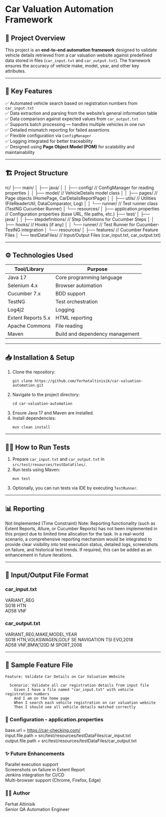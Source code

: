 # Car Valuation Automation Framework

## 📖 Project Overview
This project is an **end-to-end automation framework** designed to validate vehicle details retrieved from a car valuation website against predefined data stored in files (`car_input.txt` and `car_output.txt`). The framework ensures the accuracy of vehicle make, model, year, and other key attributes.

---

## 🚀 Key Features
✅ Automated vehicle search based on registration numbers from `car_input.txt`  
✅ Data extraction and parsing from the website’s general information table  
✅ Data comparison against expected values from `car_output.txt`  
✅ Supports batch processing — handles multiple vehicles in one run  
✅ Detailed mismatch reporting for failed assertions  
✅ Flexible configuration via `ConfigManager`  
✅ Logging integrated for better traceability  
✅ Designed using **Page Object Model (POM)** for scalability and maintainability

---

## 🏗️ Project Structure
rc/ ├── main/ │ ├── java/ │ │ ├── config/ // ConfigManager for reading properties │ │ ├── model/ // VehicleDetails model class │ │ ├── pages/ // Page objects (HomePage, CarDetailsReportPage) │ │ ├── utils/ // Utilities (FileReaderUtil, DataComparator, Log) │ │ └── runner/ // Test runner class (TestNG Cucumber Runner) │ └── resources/ │ ├── application.properties // Configuration properties (base URL, file paths, etc.) ├── test/ │ ├── java/ │ │ ├── stepdefinitions/ // Step Definitions for Cucumber Steps │ │ ├── hooks/ // Hooks (if any) │ │ └── runner/ // Test Runner for Cucumber-TestNG integration │ └── resources/ │ ├── features/ // Cucumber Feature Files │ └── testDataFiles/ // Input/Output Files (car_input.txt, car_output.txt)


---

## ⚙️ Technologies Used
| Tool/Library        | Purpose                                |
|--------------------|----------------------------------|
| Java 17               | Core programming language |
| Selenium 4.x          | Browser automation |
| Cucumber 7.x         | BDD support |
| TestNG                  | Test orchestration |
| Log4j2                    | Logging |
| Extent Reports 5.x  | HTML reporting |
| Apache Commons | File reading |
| Maven                   | Build and dependency management |

---

## 📥 Installation & Setup
1. Clone the repository:
    ```
    git clone https://github.com/ferhataltinisik/car-valuation-automation.git
    ```
2. Navigate to the project directory:
    ```
    cd car-valuation-automation
    ```
3. Ensure Java 17 and Maven are installed.
4. Install dependencies:
    ```
    mvn clean install
    ```

---

## 🏃‍♂️ How to Run Tests
1. Prepare `car_input.txt` and `car_output.txt` in `src/test/resources/testDataFiles/`.
2. Run tests using Maven:
    ```
    mvn test
    ```
3. Optionally, you can run tests via IDE by executing `TestRunner`.

---

## 📊 Reporting
Not Implemented (Time Constraint)
Note: Reporting functionality (such as Extent Reports, Allure, or Cucumber Reports) has not been implemented in this project due to limited time allocation for the task.
In a real-world scenario, a comprehensive reporting mechanism would be integrated to provide clear visibility into test execution status, detailed logs, screenshots on failure, and historical test trends.
If required, this can be added as an enhancement in future iterations.


---

## 📂 Input/Output File Format
### car_input.txt


VARIANT_REG<br> SG18 HTN<br> AD58 VNF


### car_output.txt

VARIANT_REG,MAKE,MODEL,YEAR<br>
SG18 HTN,VOLKSWAGEN,GOLF SE NAVIGATION TSI EVO,2018<br>
AD58 VNF,BMW,120D M SPORT,2008

---

## 🔗 Sample Feature File
```gherkin
Feature: Validate Car Details on Car Valuation Website

  Scenario: Validate all car registration details from input file
    Given I have a file named "car_input.txt" with vehicle registration numbers
    And I am on the home page
    When I search each vehicle registration on car valuation website
    Then I should see all vehicle details matched correctly
```

### 📄 Configuration - application.properties

base.url = https://car-checking.com/ <br>
input.file.path = src/test/resources/testDataFiles/car_input.txt<br>
output.file.path = src/test/resources/testDataFiles/car_output.txt



### ✨ Future Enhancements<br>
Parallel execution support <br>
Screenshots on failure in Extent Report<br>
Jenkins integration for CI/CD<br>
Multi-browser support (Chrome, Firefox, Edge)<br>


### 👨‍💻 Author<br>
Ferhat Altinisik<br>
Senior QA Automation Engineer<br>
